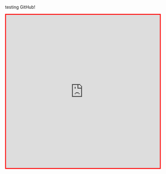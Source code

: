 testing GitHub!
<iframe style="height: 500px; width: 100%;border:3px solid red; " src="https://www.churchtoons.org" id="Iframe"></iframe>
